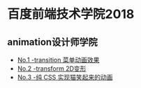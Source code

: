 # 百度前端技术学院2018
## animation设计师学院
- [No.1 -transition 菜单动画效果](http://BaoXiangYu.github.io/ife-baidu/animation/No.1/index1.html)
- [No.2 -transform 2D变形](http://BaoXiangYu.github.io/ife-baidu/animation/No.2/index.html)
- [No.3 -纯 CSS 实现猫笑起来的动画](http://BaoXiangYu.github.io/ife-baidu/animation/No.3/catAnimation.html)
